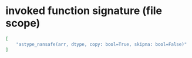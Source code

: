 # invoked function signature (file scope)

```json
[
    "astype_nansafe(arr, dtype, copy: bool=True, skipna: bool=False)"
]
```
